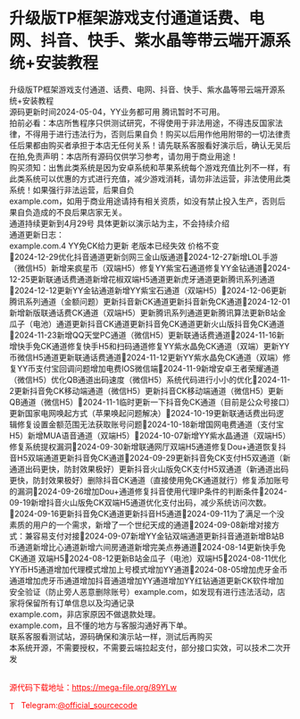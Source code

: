 # 升级版TP框架游戏支付通道话费、电网、抖音、快手、紫水晶等带云端开源系统+安装教程

升级版TP框架游戏支付通道、话费、电网、抖音、快手、紫水晶等带云端开源系统+安装教程<br>源码更新时间2024-05-04，YY业务都可用 腾讯暂时不可用。<br>拍前必看：本店所售程序只供测试研究，不得使用于非法用途，不得违反国家法律，不得用于进行违法行为，否则后果自负！购买以后用作他用附带的一切法律责任后果都由购买者承担于本店无任何关系！请先联系客服看好演示后，确认无吴后在拍,免责声明：本店所有源码仅供学习参考，请勿用于商业用途！<br>购买须知：出售此类系统是因为安卓系统和苹果系统每个游戏充值比列不一样，有此类系统可以优惠的方式进行充值，减少游戏消耗，请勿非法运营，非法使用此类系统！如果强行非法运营，后果自负<br>example.com，如用于商业用途请持有相关资质，如没有禁止投入生产，否则后果自负造成的不良后果店家无关。<br>通道持续更新到4月29号 具体更新以演示站为主，不会持续介绍<br>通道更新日志：<br>example.com.4 YY免CK给力更新 老版本已经失效 价格不变<br>2024-12-29优化抖音通道更新剑网三金山版通道2024-12-27新增LOL手游（微信H5）新增来疯星币（双端H5）修复YY紫宝石通道修复YY金钻通道2024-12-25更新联通话费通道新增花椒双端H5通道更新虎牙通道更新腾讯系列通道2024-12-12更新YY金钻通道新增YY紫宝石通道（双端H5）2024-12-06更新腾讯系列通道（金额问题）更新抖音新CK通道更新抖音新免CK通道2024-12-01新增新版联通话费CK通道（双端H5）更新腾讯系列通道更新腾讯算法更新B站金瓜子（电池）通道更新抖音CK通道更新抖音免CK通道更新火山版抖音免CK通道2024-11-23新增QQ天堂PC通道（微信H5）更新联通话费通道2024-11-16新增快手免CK通道修复快手H5和扫码通道修复YY紫水晶免CK通道（双端）更新YY币微信H5通道更新联通话费通道2024-11-12更新YY紫水晶免CK通道（双端）修复YY币支付宝回调问题增加电费IOS微信端2024-11-9新增安卓王者荣耀通道（微信H5）优化QB通道出码速度（微信H5）系统代码进行小小的优化2024-11-2更新抖音免CK移动端通道（微信H5）更新抖音CK移动端通道（微信H5）更新QB通道（微信H5）2024-11-1临时更新一下抖音免CK通道（目前是公众号接口）更新国家电网唤起方式（苹果唤起问题解决）2024-10-19更新联通话费出码逻辑修复设置金额范围无法获取账号问题2024-10-18新增国网电费通道（支付宝H5）新增MUA语音通道（双端H5）2024-10-07新增YY紫水晶通道（双端H5）修复系统提权漏洞2024-09-30新增联通网厅双端H5通道修复Dou+通道恢复抖音H5双端通道更新抖音免CK通道2024-09-29更新抖音免CK支付H5双通道（新通道出码更快，防封效果极好）更新抖音火山版免CK支付H5双通道（新通道出码更快，防封效果极好）删除抖音CK通道（直接使用免CK通道就行）修复添加账号的漏洞2024-09-26增加Dou+通道修复抖音使用代理IP条件的判断条件2024-09-19新增抖音火山版免CK双端H5通道优化支付出码，减少系统访问次数。2024-09-16更新抖音免CK通道更新抖音H5通道2024-09-11为了满足一个没素质的用户的一个需求，新增了一个世纪天成的通道2024-09-08新增对接方式：兼容易支付对接2024-09-07新增YY金钻双端通道更新抖音通道新增B站B币通道新增比心通道新增六间房通道新增完美点券通道2024-08-14更新快手免CK通道 双端H52024-08-12更新B站金瓜子（电池）双端H52024-08-11优化YY币H5通道增加代理模式增加上号模式增加YY通道2024-08-05增加虎牙金币通道增加虎牙币通道增加抖音通道增加YY通道增加YY红钻通道更新CK软件增加安全验证（防止旁人恶意删除账号）example.com，如发现有进行违法活动，店家将保留所有订单信息以及沟通记录<br>example.com，非店家原因不做退款处理。<br>example.com，且不懂的地方与客服沟通好再下单。<br>                    联系客服看测试站，源码确保和演示站一样，测试后再购买 <br>                 本系统开源，不需要授权，不需要云端拉起支付，部分接口实效，可以技术二次开发<br>                 <br>


<p style="color: red;">源代码下载地址：<a href="https://mega-file.org/89YLw" style="color: red;">https://mega-file.org/89YLw</a></p><p style="color: red;"><img src="https://cdn-icons-png.flaticon.com/512/2111/2111646.png" alt="Telegram Icon" style="width: 16px; vertical-align: middle; margin-right: 5px;">Telegram:<a href="https://t.me/official_sourcecode" style="color: red;">@official_sourcecode</a></p>